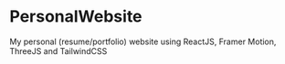 # PersonalWebsite
My personal (resume/portfolio) website using ReactJS, Framer Motion, ThreeJS and TailwindCSS
